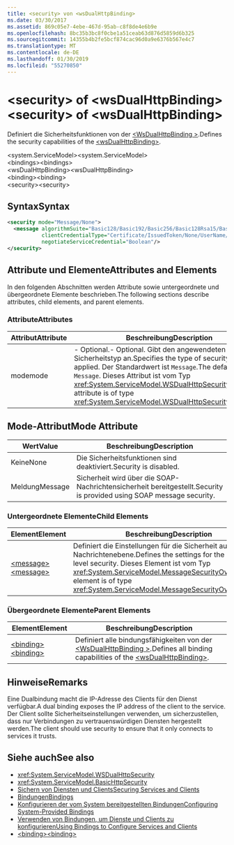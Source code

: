 ```yaml
---
title: <security> von <wsDualHttpBinding>
ms.date: 03/30/2017
ms.assetid: 869c05e7-4ebe-467d-95ab-c8f8de4e6b9e
ms.openlocfilehash: 8bc35b3bc8f0cbe1a51ceab63d876d5859d6b325
ms.sourcegitcommit: 14355b4b2fe5bcf874cac96d0a9e6376b567e4c7
ms.translationtype: MT
ms.contentlocale: de-DE
ms.lasthandoff: 01/30/2019
ms.locfileid: "55270850"
---
```

# <a name="security-of-wsdualhttpbinding"></a><span data-ttu-id="ab95c-102">\<security> of \<wsDualHttpBinding></span><span class="sxs-lookup"><span data-stu-id="ab95c-102">\<security> of \<wsDualHttpBinding></span></span>
<span data-ttu-id="ab95c-103">Definiert die Sicherheitsfunktionen von der [ \<WsDualHttpBinding >](../../../../../docs/framework/configure-apps/file-schema/wcf/wsdualhttpbinding.md).</span><span class="sxs-lookup"><span data-stu-id="ab95c-103">Defines the security capabilities of the [\<wsDualHttpBinding>](../../../../../docs/framework/configure-apps/file-schema/wcf/wsdualhttpbinding.md).</span></span>  
  
 <span data-ttu-id="ab95c-104">\<system.ServiceModel></span><span class="sxs-lookup"><span data-stu-id="ab95c-104">\<system.ServiceModel></span></span>  
<span data-ttu-id="ab95c-105">\<bindings></span><span class="sxs-lookup"><span data-stu-id="ab95c-105">\<bindings></span></span>  
<span data-ttu-id="ab95c-106">\<wsDualHttpBinding></span><span class="sxs-lookup"><span data-stu-id="ab95c-106">\<wsDualHttpBinding></span></span>  
<span data-ttu-id="ab95c-107">\<binding></span><span class="sxs-lookup"><span data-stu-id="ab95c-107">\<binding></span></span>  
<span data-ttu-id="ab95c-108">\<security></span><span class="sxs-lookup"><span data-stu-id="ab95c-108">\<security></span></span>  
  
## <a name="syntax"></a><span data-ttu-id="ab95c-109">Syntax</span><span class="sxs-lookup"><span data-stu-id="ab95c-109">Syntax</span></span>  
  
```xml  
<security mode="Message/None">
  <message algorithmSuite="Basic128/Basic192/Basic256/Basic128Rsa15/Basic256Rsa15/TripleDes/TripleDesRsa15/Basic128Sha256/Basic192Sha256/TripleDesSha256/Basic128Sha256Rsa15/Basic192Sha256Rsa15/Basic256Sha256Rsa15/TripleDesSha256Rsa15"
           clientCredentialType="Certificate/IssuedToken/None/UserName/Windows"
           negotiateServiceCredential="Boolean"/>
</security>
```  
  
## <a name="attributes-and-elements"></a><span data-ttu-id="ab95c-110">Attribute und Elemente</span><span class="sxs-lookup"><span data-stu-id="ab95c-110">Attributes and Elements</span></span>  
 <span data-ttu-id="ab95c-111">In den folgenden Abschnitten werden Attribute sowie untergeordnete und übergeordnete Elemente beschrieben.</span><span class="sxs-lookup"><span data-stu-id="ab95c-111">The following sections describe attributes, child elements, and parent elements.</span></span>  
  
### <a name="attributes"></a><span data-ttu-id="ab95c-112">Attribute</span><span class="sxs-lookup"><span data-stu-id="ab95c-112">Attributes</span></span>  
  
|<span data-ttu-id="ab95c-113">Attribut</span><span class="sxs-lookup"><span data-stu-id="ab95c-113">Attribute</span></span>|<span data-ttu-id="ab95c-114">Beschreibung</span><span class="sxs-lookup"><span data-stu-id="ab95c-114">Description</span></span>|  
|---------------|-----------------|  
|<span data-ttu-id="ab95c-115">mode</span><span class="sxs-lookup"><span data-stu-id="ab95c-115">mode</span></span>|<span data-ttu-id="ab95c-116">-   Optional.</span><span class="sxs-lookup"><span data-stu-id="ab95c-116">-   Optional.</span></span> <span data-ttu-id="ab95c-117">Gibt den angewendeten Sicherheitstyp an.</span><span class="sxs-lookup"><span data-stu-id="ab95c-117">Specifies the type of security that is applied.</span></span> <span data-ttu-id="ab95c-118">Der Standardwert ist `Message`.</span><span class="sxs-lookup"><span data-stu-id="ab95c-118">The default value is `Message`.</span></span> <span data-ttu-id="ab95c-119">Dieses Attribut ist vom Typ <xref:System.ServiceModel.WSDualHttpSecurityMode>.</span><span class="sxs-lookup"><span data-stu-id="ab95c-119">This attribute is of type <xref:System.ServiceModel.WSDualHttpSecurityMode>.</span></span>|  
  
## <a name="mode-attribute"></a><span data-ttu-id="ab95c-120">Mode-Attribut</span><span class="sxs-lookup"><span data-stu-id="ab95c-120">Mode Attribute</span></span>  
  
|<span data-ttu-id="ab95c-121">Wert</span><span class="sxs-lookup"><span data-stu-id="ab95c-121">Value</span></span>|<span data-ttu-id="ab95c-122">Beschreibung</span><span class="sxs-lookup"><span data-stu-id="ab95c-122">Description</span></span>|  
|-----------|-----------------|  
|<span data-ttu-id="ab95c-123">Keine</span><span class="sxs-lookup"><span data-stu-id="ab95c-123">None</span></span>|<span data-ttu-id="ab95c-124">Die Sicherheitsfunktionen sind deaktiviert.</span><span class="sxs-lookup"><span data-stu-id="ab95c-124">Security is disabled.</span></span>|  
|<span data-ttu-id="ab95c-125">Meldung</span><span class="sxs-lookup"><span data-stu-id="ab95c-125">Message</span></span>|<span data-ttu-id="ab95c-126">Sicherheit wird über die SOAP-Nachrichtensicherheit bereitgestellt.</span><span class="sxs-lookup"><span data-stu-id="ab95c-126">Security is provided using SOAP message security.</span></span>|  
  
### <a name="child-elements"></a><span data-ttu-id="ab95c-127">Untergeordnete Elemente</span><span class="sxs-lookup"><span data-stu-id="ab95c-127">Child Elements</span></span>  
  
|<span data-ttu-id="ab95c-128">Element</span><span class="sxs-lookup"><span data-stu-id="ab95c-128">Element</span></span>|<span data-ttu-id="ab95c-129">Beschreibung</span><span class="sxs-lookup"><span data-stu-id="ab95c-129">Description</span></span>|  
|-------------|-----------------|  
|[<span data-ttu-id="ab95c-130">\<message></span><span class="sxs-lookup"><span data-stu-id="ab95c-130">\<message></span></span>](../../../../../docs/framework/configure-apps/file-schema/wcf/message-of-wsdualhttpbinding.md)|<span data-ttu-id="ab95c-131">Definiert die Einstellungen für die Sicherheit auf Nachrichtenebene.</span><span class="sxs-lookup"><span data-stu-id="ab95c-131">Defines the settings for the message-level security.</span></span> <span data-ttu-id="ab95c-132">Dieses Element ist vom Typ <xref:System.ServiceModel.MessageSecurityOverHttp>.</span><span class="sxs-lookup"><span data-stu-id="ab95c-132">This element is of type <xref:System.ServiceModel.MessageSecurityOverHttp>.</span></span>|  
  
### <a name="parent-elements"></a><span data-ttu-id="ab95c-133">Übergeordnete Elemente</span><span class="sxs-lookup"><span data-stu-id="ab95c-133">Parent Elements</span></span>  
  
|<span data-ttu-id="ab95c-134">Element</span><span class="sxs-lookup"><span data-stu-id="ab95c-134">Element</span></span>|<span data-ttu-id="ab95c-135">Beschreibung</span><span class="sxs-lookup"><span data-stu-id="ab95c-135">Description</span></span>|  
|-------------|-----------------|  
|[<span data-ttu-id="ab95c-136">\<binding></span><span class="sxs-lookup"><span data-stu-id="ab95c-136">\<binding></span></span>](../../../../../docs/framework/misc/binding.md)|<span data-ttu-id="ab95c-137">Definiert alle bindungsfähigkeiten von der [ \<WsDualHttpBinding >](../../../../../docs/framework/configure-apps/file-schema/wcf/wsdualhttpbinding.md).</span><span class="sxs-lookup"><span data-stu-id="ab95c-137">Defines all binding capabilities of the [\<wsDualHttpBinding>](../../../../../docs/framework/configure-apps/file-schema/wcf/wsdualhttpbinding.md).</span></span>|  
  
## <a name="remarks"></a><span data-ttu-id="ab95c-138">Hinweise</span><span class="sxs-lookup"><span data-stu-id="ab95c-138">Remarks</span></span>  
 <span data-ttu-id="ab95c-139">Eine Dualbindung macht die IP-Adresse des Clients für den Dienst verfügbar.</span><span class="sxs-lookup"><span data-stu-id="ab95c-139">A dual binding exposes the IP address of the client to the service.</span></span> <span data-ttu-id="ab95c-140">Der Client sollte Sicherheitseinstellungen verwenden, um sicherzustellen, dass nur Verbindungen zu vertrauenswürdigen Diensten hergestellt werden.</span><span class="sxs-lookup"><span data-stu-id="ab95c-140">The client should use security to ensure that it only connects to services it trusts.</span></span>  
  
## <a name="see-also"></a><span data-ttu-id="ab95c-141">Siehe auch</span><span class="sxs-lookup"><span data-stu-id="ab95c-141">See also</span></span>
- <xref:System.ServiceModel.WSDualHttpSecurity>
- <xref:System.ServiceModel.BasicHttpSecurity>
- [<span data-ttu-id="ab95c-142">Sichern von Diensten und Clients</span><span class="sxs-lookup"><span data-stu-id="ab95c-142">Securing Services and Clients</span></span>](../../../../../docs/framework/wcf/feature-details/securing-services-and-clients.md)
- [<span data-ttu-id="ab95c-143">Bindungen</span><span class="sxs-lookup"><span data-stu-id="ab95c-143">Bindings</span></span>](../../../../../docs/framework/wcf/bindings.md)
- [<span data-ttu-id="ab95c-144">Konfigurieren der vom System bereitgestellten Bindungen</span><span class="sxs-lookup"><span data-stu-id="ab95c-144">Configuring System-Provided Bindings</span></span>](../../../../../docs/framework/wcf/feature-details/configuring-system-provided-bindings.md)
- [<span data-ttu-id="ab95c-145">Verwenden von Bindungen, um Dienste und Clients zu konfigurieren</span><span class="sxs-lookup"><span data-stu-id="ab95c-145">Using Bindings to Configure Services and Clients</span></span>](../../../../../docs/framework/wcf/using-bindings-to-configure-services-and-clients.md)
- [<span data-ttu-id="ab95c-146">\<binding></span><span class="sxs-lookup"><span data-stu-id="ab95c-146">\<binding></span></span>](../../../../../docs/framework/misc/binding.md)
